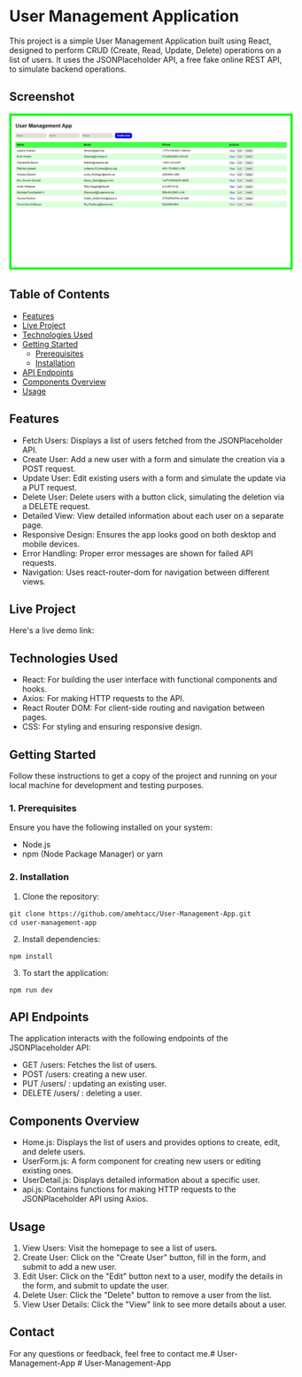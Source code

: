 # User Management Application

This project is a simple User Management Application built using React, designed to perform CRUD (Create, Read, Update, Delete) operations on a list of users. It uses the JSONPlaceholder API, a free fake online REST API, to simulate backend operations.

## Screenshot
<img src="src\assets\User Management App.jpg" alt="User Management App" style = "border: 4px solid rgb(0, 255, 0);">

## Table of Contents
- [Features](#features)
- [Live Project](#live-project)
- [Technologies Used](#technologies-used)
- [Getting Started](#getting-started)
  - [Prerequisites](#prerequisites)
  - [Installation](#installation)
- [API Endpoints](#api-endpoints)
- [Components Overview](#components-overview)
- [Usage](#usage)

## Features
- Fetch Users: Displays a list of users fetched from the JSONPlaceholder API.
- Create User: Add a new user with a form and simulate the creation via a POST request.
- Update User: Edit existing users with a form and simulate the update via a PUT request.
- Delete User: Delete users with a button click, simulating the deletion via a DELETE request.
- Detailed View: View detailed information about each user on a separate page.
- Responsive Design: Ensures the app looks good on both desktop and mobile devices.
- Error Handling: Proper error messages are shown for failed API requests.
- Navigation: Uses react-router-dom for navigation between different views.

## Live Project
Here's a live demo link: 

## Technologies Used
- React: For building the user interface with functional components and hooks.
- Axios: For making HTTP requests to the API.
- React Router DOM: For client-side routing and navigation between pages.
- CSS: For styling and ensuring responsive design.

## Getting Started
Follow these instructions to get a copy of the project and running on your local machine for development and testing purposes.

### 1. Prerequisites
Ensure you have the following installed on your system:

- Node.js
- npm (Node Package Manager) or yarn

### 2. Installation
1. Clone the repository:
```
git clone https://github.com/amehtacc/User-Management-App.git
cd user-management-app
```
2. Install dependencies:
```
npm install
```
3. To start the application:
```
npm run dev
```

## API Endpoints
The application interacts with the following endpoints of the JSONPlaceholder API:

- GET /users: Fetches the list of users.
- POST /users: creating a new user.
- PUT /users/
: updating an existing user.
- DELETE /users/
: deleting a user.

## Components Overview
- Home.js: Displays the list of users and provides options to create, edit, and delete users.
- UserForm.js: A form component for creating new users or editing existing ones.
- UserDetail.js: Displays detailed information about a specific user.
- api.js: Contains functions for making HTTP requests to the JSONPlaceholder API using Axios.

## Usage
1. View Users: Visit the homepage to see a list of users.
2. Create User: Click on the "Create User" button, fill in the form, and submit to add a new user.
3. Edit User: Click on the "Edit" button next to a user, modify the details in the form, and submit to update the user.
4. Delete User: Click the "Delete" button to remove a user from the list.
5. View User Details: Click the "View" link to see more details about a user.

## Contact
For any questions or feedback, feel free to contact me.#   U s e r - M a n a g e m e n t - A p p 
 
 #   U s e r - M a n a g e m e n t - A p p 
 
 